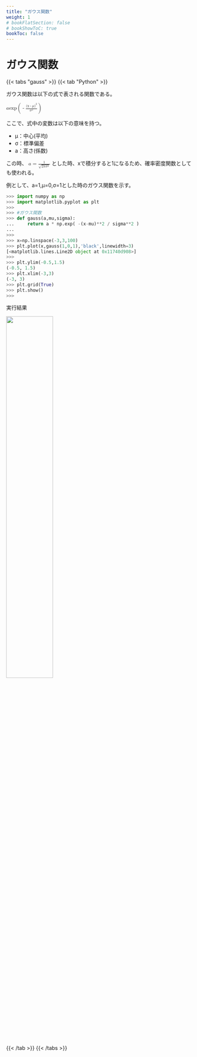 ```yaml
---
title: "ガウス関数"
weight: 1
# bookFlatSection: false
# bookShowToC: true
bookToc: false
---
```


# ガウス関数


{{< tabs "gauss" >}}
{{< tab "Python" >}}

ガウス関数は以下の式で表される関数である。  

<math>
    <mi>a</mi>
    <mi>exp</mi>
    <mrow>
        <mo>(</mo>
            <mo>-</mo>
            <mfrac>
                <mrow>
                    <msup>
                        <mrow>
                            <mi>(x</mi>
                            <mo>-</mo>
                            <mi>&mu;</mi>
                            <mn>)</mn>
                        </mrow>
                        <mn>2</mn>
                </mrow>
                <mrow>
                    <msup>
                        <mi>&sigma;</mi>
                        <mn>2</mn>
                    </msup>
                </mrow>
            </mfrac>
        <mo>)</mo>
    </mrow>
</math>

ここで、式中の変数は以下の意味を持つ。

- μ：中心(平均)
- σ：標準偏差
- a：高さ(係数)

この時、
<math>
    <mi>a</mi>
    <mo>=</mo>
    <mfrac>
        <mn>1</mn>
        <mrow>
            <msqrt>
                <mn>2</mn>
                <mi>&pi;</mi>
                <msup>
                    <mi>σ</mi>
                    <mn>2</mn>
                </msup>
            </msqrt>
        </mrow>
    </mfrac>
</math>
とした時、xで積分すると1になるため、確率密度関数としても使われる。

例として、a=1,μ=0,σ=1とした時のガウス関数を示す。

```python
>>> import numpy as np
>>> import matplotlib.pyplot as plt
>>> 
>>> #ガウス関数
>>> def gauss(a,mu,sigma):
...     return a * np.exp( -(x-mu)**2 / sigma**2 )
... 
>>> 
>>> x=np.linspace(-3,3,100)
>>> plt.plot(x,gauss(1,0,1),'black',linewidth=3)
[<matplotlib.lines.Line2D object at 0x11740d908>]
>>> 
>>> plt.ylim(-0.5,1.5)
(-0.5, 1.5)
>>> plt.xlim(-3,3)
(-3, 3)
>>> plt.grid(True)
>>> plt.show()
>>> 
```

実行結果

<img src="/img/datascience/Figure_15.png" width=50%>


{{< /tab >}}
{{< /tabs >}}


